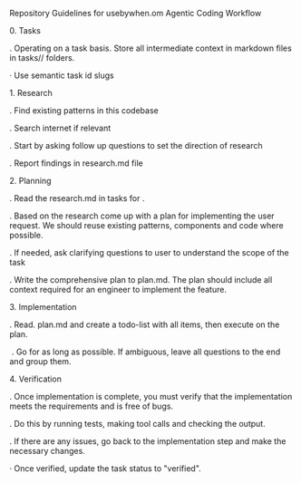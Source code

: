 Repository Guidelines for usebywhen.om
Agentic Coding Workflow

0\. Tasks

. Operating on a task basis. Store all intermediate context in markdown files in tasks// folders.

· Use semantic task id slugs

1\. Research

. Find existing patterns in this codebase

. Search internet if relevant

. Start by asking follow up questions to set the direction of research

. Report findings in research.md file

2\. Planning

. Read the research.md in tasks for .

. Based on the research come up with a plan for implementing the user request. We should reuse existing patterns, components and code where possible.

. If needed, ask clarifying questions to user to understand the scope of the task

. Write the comprehensive plan to plan.md. The plan should include all context required for an engineer to implement the feature.

3\. Implementation

. Read. plan.md and create a todo-list with all items, then execute on the plan.

&nbsp;. Go for as long as possible. If ambiguous, leave all questions to the end and group them.

4\. Verification

. Once implementation is complete, you must verify that the implementation meets the requirements and is free of bugs.

. Do this by running tests, making tool calls and checking the output.

. If there are any issues, go back to the implementation step and make the necessary changes.

· Once verified, update the task status to "verified".



